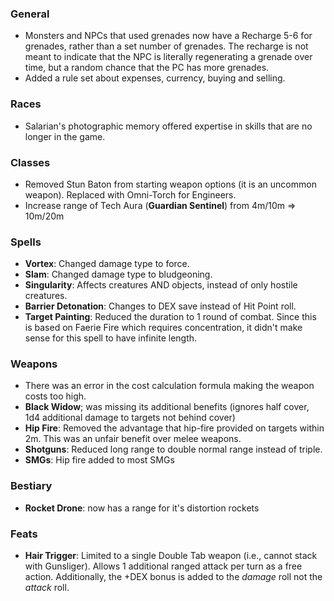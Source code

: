 ### General
* Monsters and NPCs that used grenades now have a Recharge 5-6 for grenades, rather than a set number of grenades. The recharge
is not meant to indicate that the NPC is literally regenerating a grenade over time, but a random chance that the PC has more grenades.
* Added a rule set about expenses, currency, buying and selling.

### Races
* Salarian's photographic memory offered expertise in skills that are no longer in the game.

### Classes
* Removed Stun Baton from starting weapon options (it is an uncommon weapon). Replaced with Omni-Torch for Engineers.
* Increase range of Tech Aura (__Guardian Sentinel__) from 4m/10m => 10m/20m

### Spells
* __Vortex__: Changed damage type to force.
* __Slam__: Changed damage type to bludgeoning.
* __Singularity__: Affects creatures AND objects, instead of only hostile creatures.
* __Barrier Detonation__: Changes to DEX save instead of Hit Point roll.
* __Target Painting__: Reduced the duration to 1 round of combat. Since this is based on Faerie Fire which requires concentration, it didn't make sense for
this spell to have infinite length.

### Weapons
* There was an error in the cost calculation formula making the weapon costs too high.
* __Black Widow__; was missing its additional benefits (ignores half cover, 1d4 additional damage to targets not behind cover)
* __Hip Fire__: Removed the advantage that hip-fire provided on targets within 2m. This was an unfair benefit over melee weapons.
* __Shotguns__: Reduced long range to double normal range instead of triple.
* __SMGs__: Hip fire added to most SMGs

### Bestiary
* __Rocket Drone__: now has a range for it's distortion rockets

### Feats
* __Hair Trigger__: Limited to a single Double Tab weapon (i.e., cannot stack with Gunsliger). Allows 1 additional ranged attack per turn as a free action.
Additionally, the +DEX bonus is added to the _damage_ roll not the _attack_ roll.